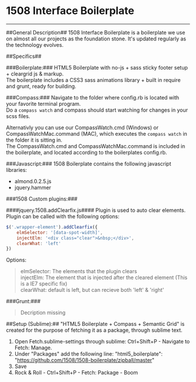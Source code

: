 # 1508 Interface Boilerplate #
-------------------------------------------------------

##General Description##
1508 Interface Boilerplate is a boilerplate we use on almost all our projects as the foundation stone. It's updated regularly as the technology evolves.


##Specifics##

###Boilerplate:###
HTML5 Boilerplate with no-js + sass sticky footer setup + cleargrid js & markup.<br>
The boilerplate includes a CSS3 sass animations library + built in require and grunt, ready for building.

###Compass:###
Navigate to the folder where config.rb is located with your favorite terminal program.<br>
Do a ```compass watch``` and compass should start watching for changes in your scss files.

Alternativly you can use our CompassWatch.cmd (Windows) or CompassWatchMac.command (MAC), which executes the ```compass watch``` in the folder it is sitting in.<br> The CompassWatch.cmd and CompassWatchMac.command is included in the boilerplate, and located according to the boilerplates config.rb.

###Javascript:###
1508 Boilerplate contains the following javascript libraries:
- almond.0.2.5.js
- jquery.hammer

###1508 Custom plugins:###

####jquery.1508.addClearfix.js####
Plugin is used to auto clear elements.<br>
Plugin can be called with the following options:
```javascript
$('.wrapper-element').addClearfix({
	elmSelector: '[data-spot-width]', 
	injectElm: '<div class="clear">&nbsp;</div>',
	clearWhat: 'left'
})
```
Options:
> elmSelector: The elements that the plugin clears<br>
> injectElm: The element that is injected after the cleared element (This is a IE7 specific fix)<br>
> clearWhat: default is left, but can recieve both 'left' & 'right'<br>


###Grunt:###
> Decription missing

##Setup (Sublime):##
"HTML5 Boilerplate + Compass + Semantic Grid" is created for the purpose of fetching it as a package, through sublime text.

1. Open Fetch.sublime-settings through sublime: Ctrl+Shift+P - Navigate to Fetch: Manage.
2. Under "Packages" add the following line: "html5_boilerplate": "https://github.com/1508/1508-boilerplate/zipball/master"
3. Save
4. Rock & Roll - Ctrl+Shift+P - Fetch: Package - Boom